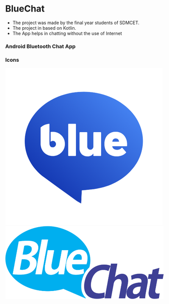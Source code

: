 # BlueChat
* The project was made by the final year students of SDMCET. 
* The project in based on Kotlin.
* The App helps in chatting without the use of Internet


### Android Bluetooth Chat App

### Icons
![sample-image](/image/bluechat_icon-removebg-preview.png )
![sample-image](/image/logo-largeC.png  )
